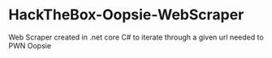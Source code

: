 # HackTheBox-Oopsie-WebScraper
Web Scraper created in .net core C# to iterate through a given url needed to PWN Oopsie
